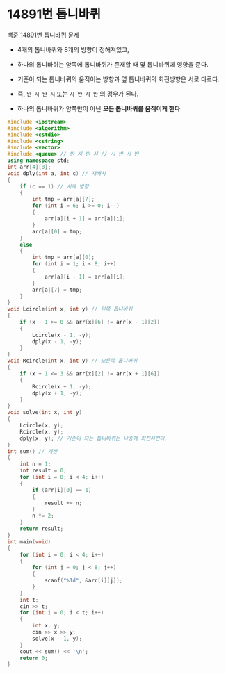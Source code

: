 # 14891번 톱니바퀴

[백준 14891번 톱니바퀴 문제](https://www.acmicpc.net/problem/14891)

- 4개의 톱니바퀴와 8개의 방향이 정해져있고,
- 하나의 톱니바퀴는 양쪽에 톱니바퀴가 존재할 때 옆 톱니바퀴에 영향을 준다.

- 기준이 되는 톱니바퀴의 움직이는 방향과 옆 톱니바퀴의 회전방향은 서로 다르다.
- 즉, `반 시 반 시` 또는 `시 반 시 반` 의 경우가 된다.
- 하나의 톱니바퀴가 양쪽만이 아닌 **모든 톱니바퀴를 움직이게 한다**

```c++
#include <iostream>
#include <algorithm>
#include <cstdio>
#include <cstring>
#include <vector>
#include <queue> // 반 시 반 시 // 시 반 시 반
using namespace std;
int arr[4][8];
void dply(int a, int c) // 재배치
{
    if (c == 1) // 시계 방향
    {
        int tmp = arr[a][7];
        for (int i = 6; i >= 0; i--)
        {
            arr[a][i + 1] = arr[a][i];
        }
        arr[a][0] = tmp;
    }
    else
    {
        int tmp = arr[a][0];
        for (int i = 1; i < 8; i++)
        {
            arr[a][i - 1] = arr[a][i];
        }
        arr[a][7] = tmp;
    }
}
void Lcircle(int x, int y) // 왼쪽 톱니바퀴
{
    if (x - 1 >= 0 && arr[x][6] != arr[x - 1][2])
    {
        Lcircle(x - 1, -y);
        dply(x - 1, -y);
    }
}
void Rcircle(int x, int y) // 오른쪽 톱니바퀴
{
    if (x + 1 <= 3 && arr[x][2] != arr[x + 1][6])
    {
        Rcircle(x + 1, -y);
        dply(x + 1, -y);
    }
}
void solve(int x, int y)
{
    Lcircle(x, y);
    Rcircle(x, y);
    dply(x, y); // 기준이 되는 톱니바퀴는 나중에 회전시킨다.
}
int sum() // 계산
{
    int n = 1;
    int result = 0;
    for (int i = 0; i < 4; i++)
    {
        if (arr[i][0] == 1)
        {
            result += n;
        }
        n *= 2;
    }
    return result;
}
int main(void)
{
    for (int i = 0; i < 4; i++)
    {
        for (int j = 0; j < 8; j++)
        {
            scanf("%1d", &arr[i][j]);
        }
    }
    int t;
    cin >> t;
    for (int i = 0; i < t; i++)
    {
        int x, y;
        cin >> x >> y;
        solve(x - 1, y);
    }
    cout << sum() << '\n';
    return 0;
}

```

